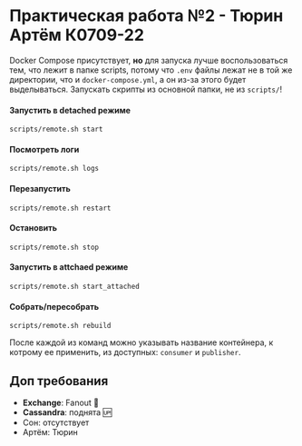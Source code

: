 # Практическая работа №2 - Тюрин Артём К0709-22

Docker Compose присутствует, **но** для запуска лучше воспользоваться тем, что лежит в папке scripts, потому что `.env` файлы лежат не в той же директории, что и `docker-compose.yml`, а он из-за этого будет выделываться. Запускать скрипты из основной папки, не из `scripts/`!

#### Запустить в detached режиме
```
scripts/remote.sh start
```

#### Посмотреть логи
```
scripts/remote.sh logs
```

#### Перезапустить
```
scripts/remote.sh restart
```

#### Остановить
```
scripts/remote.sh stop
```

#### Запустить в attchaed режиме
```
scripts/remote.sh start_attached
```

#### Собрать/пересобрать
```
scripts/remote.sh rebuild
```

После каждой из команд можно указывать название контейнера, к котрому ее применить, из доступных: `consumer` и `publisher`.

## Доп требования
- **Exchange**: Fanout 📢
- **Cassandra**: поднята 🆙
- Сон: отсутствует
- Артём: Тюрин
